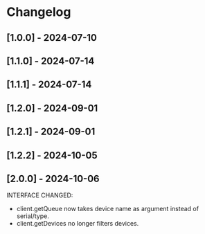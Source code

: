 # Changelog

## [1.0.0] - 2024-07-10

## [1.1.0] - 2024-07-14

## [1.1.1] - 2024-07-14

## [1.2.0] - 2024-09-01

## [1.2.1] - 2024-09-01

## [1.2.2] - 2024-10-05

## [2.0.0] - 2024-10-06

INTERFACE CHANGED:

- client.getQueue now takes device name as argument instead of serial/type.
- client.getDevices no longer filters devices.

